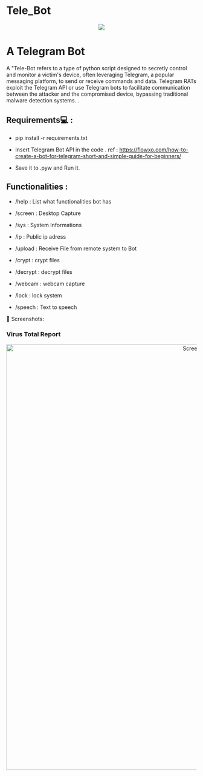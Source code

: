 # Tele_Bot
<p align="center">
  <img  src= https://github.com/user-attachments/assets/f90256dd-7340-428d-941a-11d4c259bd3a





>
</p>



# A Telegram Bot
A "Tele-Bot refers to a type of python script designed to secretly control and monitor a victim's device, often leveraging Telegram, a popular messaging platform, to send or receive commands and data. Telegram RATs exploit the Telegram API or use Telegram bots to facilitate communication between the attacker and the compromised device, bypassing traditional malware detection systems. .

## Requirements💻 :

- pip install -r requirements.txt 

- Insert Telegram Bot API in the code . ref : https://flowxo.com/how-to-create-a-bot-for-telegram-short-and-simple-guide-for-beginners/

- Save it to .pyw and Run it.


## Functionalities :

- /help : List what functionalities bot has

- /screen : Desktop Capture

- /sys : System Informations

- /ip : Public ip adress

- /upload : Receive File from remote system to Bot

- /crypt : crypt files

- /decrypt : decrypt files

- /webcam : webcam capture

- /lock : lock system

- /speech : Text to speech


🌌 Screenshots:

### Virus Total Report

<p align="center">
  <img width="1124" alt="Screenshot 2024-12-10 234118" src="https://github.com/user-attachments/assets/f4b4dd91-458a-4175-a4f9-be7f186f2fd3">


</p>
